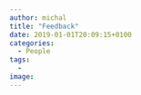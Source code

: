 ```yaml
---
author: michal
title: "Feedback"
date: 2019-01-01T20:09:15+0100
categories:
  - People
tags:
  -
image:
---
```


<!--more-->
